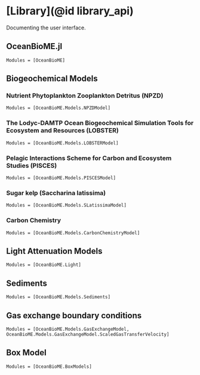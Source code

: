 # [Library](@id library_api)

Documenting the user interface.

## OceanBioME.jl
```@autodocs
Modules = [OceanBioME]
```

## Biogeochemical Models

### Nutrient Phytoplankton Zooplankton Detritus (NPZD)

```@autodocs
Modules = [OceanBioME.Models.NPZDModel]
```

### The Lodyc-DAMTP Ocean Biogeochemical Simulation Tools for Ecosystem and Resources (LOBSTER)

```@autodocs
Modules = [OceanBioME.Models.LOBSTERModel]
```

### Pelagic Interactions Scheme for Carbon and Ecosystem Studies (PISCES)

```@autodocs
Modules = [OceanBioME.Models.PISCESModel]
```

### Sugar kelp (Saccharina latissima)

```@autodocs
Modules = [OceanBioME.Models.SLatissimaModel]
```

### Carbon Chemistry 

```@autodocs
Modules = [OceanBioME.Models.CarbonChemistryModel]
```

## Light Attenuation Models

```@autodocs
Modules = [OceanBioME.Light]
```

## Sediments

```@autodocs
Modules = [OceanBioME.Models.Sediments]
```

## Gas exchange boundary conditions

```@autodocs
Modules = [OceanBioME.Models.GasExchangeModel, OceanBioME.Models.GasExchangeModel.ScaledGasTransferVelocity]
```

## Box Model

```@autodocs
Modules = [OceanBioME.BoxModels]
```
